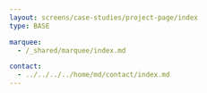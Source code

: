 ```yaml
---
layout: screens/case-studies/project-page/index
type: BASE

marquee:
  - /_shared/marquee/index.md

contact:
  - ../../../../home/md/contact/index.md
---
```

